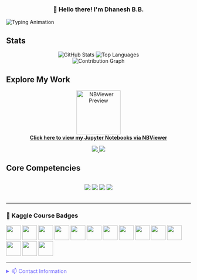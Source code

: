 <!-- Header with Greeting -->
<h3 align="center">👋 Hello there! I'm Dhanesh B.B.</h3>

<img src="https://readme-typing-svg.demolab.com?font=Fira+Code&size=28&duration=4000&pause=1000&color=6C63FF&center=true&vCenter=true&width=700&lines=Certified+Data+Scientist+%7C+DataMites+%7C+IABAC+%7C+nasscom;Data+Science+Consultant+Intern+%7C+Coordinator" alt="Typing Animation" />

## Stats 

<!-- GitHub Stats -->
<div align="center">
  <img src="https://github-readme-stats.vercel.app/api?username=dhaneshbb&show_icons=true&theme=default&hide_border=true&count_private=true&locale=en&v=4" alt="GitHub Stats" />
  <img src="https://github-readme-stats.vercel.app/api/top-langs/?username=dhaneshbb&layout=compact&theme=default&hide_border=true&cache_seconds=1800&v=4" alt="Top Languages" />
</div>

<!-- Activity Graph -->
<div align="center">
  <img src="https://github-readme-activity-graph.vercel.app/graph?username=dhaneshbb&theme=default&hide_border=true&area=true&color=6C63FF&line=6C63FF&point=000000&v=4" alt="Contribution Graph" />
</div>

## Explore My Work

<p align="center">
  <a href="https://nbviewer.org/github/dhaneshbb/" target="_blank">
    <img src="https://jupyter.org/assets/homepage/main-logo.svg" alt="NBViewer Preview" width="120" />
    <br>
    <strong>Click here to view my Jupyter Notebooks via NBViewer</strong>
  </a>
</p>

<p align="center">
  <a href="https://www.kaggle.com/dhaneshbb/code" target="_blank">
    <img src="https://img.shields.io/badge/Kaggle-Notebooks-20BEFF?style=for-the-badge&logo=kaggle&logoColor=white" />
  </a>
  
  <a href="https://www.kaggle.com/dhaneshbb/competitions" target="_blank">
    <img src="https://img.shields.io/badge/Kaggle-Competitions-20BEFF?style=for-the-badge&logo=kaggle&logoColor=white" />
  </a>
</p>


## Core Competencies

<!-- Tech Stack Badges -->
<div align="center" style="margin: 2rem 0;">
  <img src="https://img.shields.io/badge/Python-3776AB?style=flat&logo=python&logoColor=white" />
  <img src="https://img.shields.io/badge/TensorFlow-FF6F00?style=flat&logo=tensorflow&logoColor=white" />
  <img src="https://img.shields.io/badge/AWS-232F3E?style=flat&logo=amazon-aws&logoColor=white" />
  <img src="https://img.shields.io/badge/Docker-2496ED?style=flat&logo=docker&logoColor=white" />
</div>

---

### 🏅 Kaggle Course Badges

<p>
  <a href="https://www.kaggle.com/dhaneshbb"><img src="https://www.googleapis.com/download/storage/v1/b/kaggle-user-content/o/inbox%2F1488634%2F163e0f27360ae958da99dde2a68f7e00%2FBadge-46.svg?generation=1727468408101916&alt=media" height="40"/></a>
  <a href="https://www.kaggle.com/dhaneshbb"><img src="https://www.googleapis.com/download/storage/v1/b/kaggle-user-content/o/inbox%2F1488634%2F9c37cceb9f493bb678dd909e988b1456%2FBadge-1.svg?generation=1727462477436270&alt=media" height="40"/></a>
  <a href="https://www.kaggle.com/dhaneshbb"><img src="https://www.googleapis.com/download/storage/v1/b/kaggle-user-content/o/inbox%2F1488634%2Ff0f20d998814e06ca1be06984a5186b1%2FBadge-2.svg?generation=1727462594476185&alt=media" height="40"/></a>
  <a href="https://www.kaggle.com/dhaneshbb"><img src="https://www.googleapis.com/download/storage/v1/b/kaggle-user-content/o/inbox%2F1488634%2F09e1f99bdf3222934ad7769409ec3f6d%2FBadge-26.svg?generation=1727468059623106&alt=media" height="40"/></a>
  <a href="https://www.kaggle.com/dhaneshbb"><img src="https://www.googleapis.com/download/storage/v1/b/kaggle-user-content/o/inbox%2F1488634%2F1e4546d427340e1495b9ee02261e2dc6%2FBadge-34.svg?generation=1727468126171650&alt=media" height="40"/></a>
  <a href="https://www.kaggle.com/dhaneshbb"><img src="https://www.googleapis.com/download/storage/v1/b/kaggle-user-content/o/inbox%2F1488634%2F7567026dd0c594f1193b49a98a976056%2FBadge-35.svg?generation=1727468213893504&alt=media" height="40"/></a>
  <a href="https://www.kaggle.com/dhaneshbb"><img src="https://www.googleapis.com/download/storage/v1/b/kaggle-user-content/o/inbox%2F1488634%2F2df508502fba7fc8937f3847e46b8ec4%2FBadge-29.svg?generation=1727468233931525&alt=media" height="40"/></a>
  <a href="https://www.kaggle.com/dhaneshbb"><img src="https://www.googleapis.com/download/storage/v1/b/kaggle-user-content/o/inbox%2F1488634%2F28e0e70842ce6972f4d68f5b6ecd549a%2FBadge-12.svg?generation=1727462988946700&alt=media" height="40"/></a>
  <a href="https://www.kaggle.com/dhaneshbb"><img src="https://www.googleapis.com/download/storage/v1/b/kaggle-user-content/o/inbox%2F1488634%2F9ca07715376e5949f99c842605c3ee60%2FBadge-18.svg?generation=1727467872971674&alt=media" height="40"/></a>
  <a href="https://www.kaggle.com/dhaneshbb"><img src="https://www.googleapis.com/download/storage/v1/b/kaggle-user-content/o/inbox%2F1488634%2F059c9b5e8bad980032971b42cb35cb10%2FBadge-44.svg?generation=1727468322667890&alt=media" height="40"/></a>
  <a href="https://www.kaggle.com/dhaneshbb"><img src="https://www.googleapis.com/download/storage/v1/b/kaggle-user-content/o/inbox%2F1488634%2Fbac00bdcf5aa52c077bef4d95da882f3%2FBadge-37.svg?generation=1727468352009252&alt=media" height="40"/></a>
  <a href="https://www.kaggle.com/dhaneshbb"><img src="https://www.googleapis.com/download/storage/v1/b/kaggle-user-content/o/inbox%2F1488634%2F59be06dc5fa3103f7f3d4064730449a4%2FBadge-38.svg?generation=1727468372542689&alt=media" height="40"/></a>
  <a href="https://www.kaggle.com/dhaneshbb"><img src="https://www.googleapis.com/download/storage/v1/b/kaggle-user-content/o/inbox%2F1488634%2F7497cc64368fa8d323dbd46eff514e25%2FBadge-39.svg?generation=1727468387653485&alt=media" height="40"/></a>
  <a href="https://www.kaggle.com/dhaneshbb"><img src="https://www.googleapis.com/download/storage/v1/b/kaggle-user-content/o/inbox%2F1488634%2Fbd815f5d633db594d07a22a6e3f1067e%2FBadge-43.svg?generation=1727468286042063&alt=media" height="40"/></a>
</p>

---

<details>
  <summary style="color: #6C63FF; cursor: pointer;">📫 Contact Information</summary>
  <div style="margin-top: 1rem;">
    
**Dhanesh B.B.**  
[![LinkedIn](https://img.shields.io/badge/LinkedIn-Profile-blue?style=flat&logo=linkedin)](https://linkedin.com/in/dhanesh-b-b-2a8971225)  
[![GitHub](https://img.shields.io/badge/GitHub-Repo-lightgrey?style=flat&logo=github)](https://github.com/dhaneshbb)
[![Kaggle](https://img.shields.io/badge/Kaggle-Profile-blue?style=flat&logo=kaggle)](https://www.kaggle.com/dhaneshbb)

  </div>
</details>
